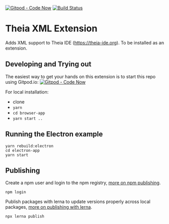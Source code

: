 [![Gitpod - Code Now](https://img.shields.io/badge/Gitpod-code%20now-blue.svg?longCache=true)](https://gitpod.io#https://github.com/theia-ide/theia-xml-extension)
[![Build Status](https://travis-ci.org/theia-ide/theia-ruby-extension.svg?branch=master)](https://travis-ci.org/theia-ide/theia-xml-extension)

# Theia XML Extension

Adds XML support to Theia IDE (https://theia-ide.org).
To be installed as an extension.

## Developing and Trying out

The easiest way to get your hands on this extension is to start this repo using Gitpod.io:
[![Gitpod - Code Now](https://img.shields.io/badge/Gitpod-code%20now-blue.svg?longCache=true)](https://gitpod.io#https://github.com/theia-ide/theia-xml-extension)

For local installation:
 - clone
 - `yarn`
 - `cd browser-app`
 - `yarn start ..`

## Running the Electron example

    yarn rebuild:electron
    cd electron-app
    yarn start

## Publishing

Create a npm user and login to the npm registry, [more on npm publishing](https://docs.npmjs.com/getting-started/publishing-npm-packages).

    npm login

Publish packages with lerna to update versions properly across local packages, [more on publishing with lerna](https://github.com/lerna/lerna#publish).

    npx lerna publish
